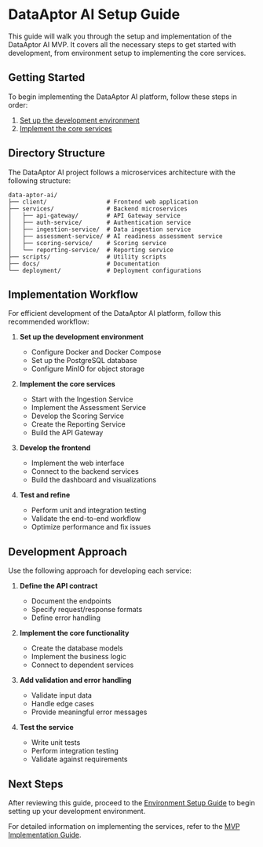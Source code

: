 # DataAptor AI Setup Guide

This guide will walk you through the setup and implementation of the DataAptor AI MVP. It covers all the necessary steps to get started with development, from environment setup to implementing the core services.

## Getting Started

To begin implementing the DataAptor AI platform, follow these steps in order:

1. [Set up the development environment](./environment-setup-guide.md)
2. [Implement the core services](./mvp-implementation-guide.md)

## Directory Structure

The DataAptor AI project follows a microservices architecture with the following structure:

```
data-aptor-ai/
├── client/                 # Frontend web application
├── services/               # Backend microservices
│   ├── api-gateway/        # API Gateway service
│   ├── auth-service/       # Authentication service
│   ├── ingestion-service/  # Data ingestion service
│   ├── assessment-service/ # AI readiness assessment service
│   ├── scoring-service/    # Scoring service
│   └── reporting-service/  # Reporting service
├── scripts/                # Utility scripts
├── docs/                   # Documentation
└── deployment/             # Deployment configurations
```

## Implementation Workflow

For efficient development of the DataAptor AI platform, follow this recommended workflow:

1. **Set up the development environment**
   - Configure Docker and Docker Compose
   - Set up the PostgreSQL database
   - Configure MinIO for object storage

2. **Implement the core services**
   - Start with the Ingestion Service
   - Implement the Assessment Service
   - Develop the Scoring Service
   - Create the Reporting Service
   - Build the API Gateway

3. **Develop the frontend**
   - Implement the web interface
   - Connect to the backend services
   - Build the dashboard and visualizations

4. **Test and refine**
   - Perform unit and integration testing
   - Validate the end-to-end workflow
   - Optimize performance and fix issues

## Development Approach

Use the following approach for developing each service:

1. **Define the API contract**
   - Document the endpoints
   - Specify request/response formats
   - Define error handling

2. **Implement the core functionality**
   - Create the database models
   - Implement the business logic
   - Connect to dependent services

3. **Add validation and error handling**
   - Validate input data
   - Handle edge cases
   - Provide meaningful error messages

4. **Test the service**
   - Write unit tests
   - Perform integration testing
   - Validate against requirements

## Next Steps

After reviewing this guide, proceed to the [Environment Setup Guide](./environment-setup-guide.md) to begin setting up your development environment.

For detailed information on implementing the services, refer to the [MVP Implementation Guide](./mvp-implementation-guide.md).
